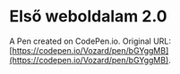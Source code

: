 # Első weboldalam 2.0

A Pen created on CodePen.io. Original URL: [https://codepen.io/Vozard/pen/bGYggMB](https://codepen.io/Vozard/pen/bGYggMB).


